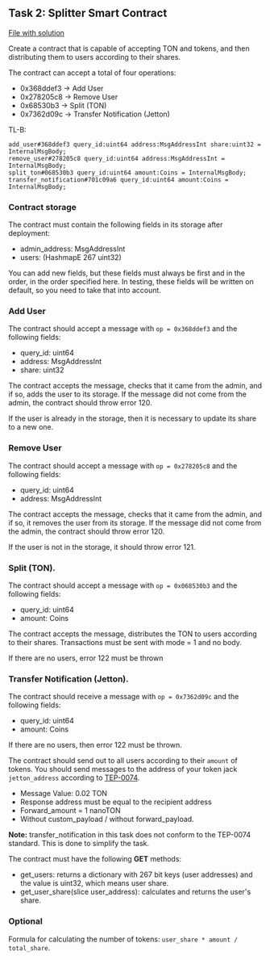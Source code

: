 ## Task 2: Splitter Smart Contract

[File with solution](../contracts/task2.fc)

Create a contract that is capable of accepting TON and tokens, and then distributing them to users according to their shares. 

The contract can accept a total of four operations:
- 0x368ddef3 -> Add User
- 0x278205c8 -> Remove User
- 0x68530b3 -> Split (TON)
- 0x7362d09c -> Transfer Notification (Jetton)

TL-B:

```
add_user#368ddef3 query_id:uint64 address:MsgAddressInt share:uint32 = InternalMsgBody;
remove_user#278205c8 query_id:uint64 address:MsgAddressInt = InternalMsgBody;
split_ton#068530b3 query_id:uint64 amount:Coins = InternalMsgBody;
transfer_notification#701c09a6 query_id:uint64 amount:Coins = InternalMsgBody;
```

### Contract storage

The contract must contain the following fields in its storage after deployment:

- admin_address: MsgAddressInt
- users: (HashmapE 267 uint32)

You can add new fields, but these fields must always be first and in the order,
in the order specified here. In testing, these fields will be written on default, so you need to take that into account.

### Add User

The contract should accept a message with `op = 0x368ddef3` and the following fields:

- query_id: uint64
- address: MsgAddressInt
- share: uint32

The contract accepts the message, checks that it came from the admin, and if so, adds the user to its storage. If the message did not come from the admin, the contract should throw error 120.

If the user is already in the storage, then it is necessary to update its share to a new one.

### Remove User

The contract should accept a message with `op = 0x278205c8` and the following fields:

- query_id: uint64
- address: MsgAddressInt

The contract accepts the message, checks that it came from the admin, and if so, it removes the user from its storage. If the message did not come from the admin, the contract should throw error 120.

If the user is not in the storage, it should throw error 121.

### Split (TON).

The contract should accept a message with `op = 0x068530b3` and the following fields:

- query_id: uint64
- amount: Coins

The contract accepts the message, distributes the TON to users according to their shares. Transactions must be sent with mode = 1 and no body. 

If there are no users, error 122 must be thrown

### Transfer Notification (Jetton).

The contract should receive a message with `op = 0x7362d09c` and the following fields:

- query_id: uint64
- amount: Coins

If there are no users, then error 122 must be thrown. 

The contract should send out to all users according to their `amount` of tokens. You should send messages to the address of your token jack `jetton_address` according to
[TEP-0074](https://github.com/ton-blockchain/TEPs/blob/master/text/0074-jettons-standard.md).

- Message Value: 0.02 TON
- Response address must be equal to the recipient address 
- Forward_amount = 1 nanoTON 
- Without custom_payload / without forward_payload.

**Note:** transfer_notification in this task does not conform to the TEP-0074 standard. This is done to simplify the task.

The contract must have the following **GET** methods:

- get_users: returns a dictionary with 267 bit keys (user addresses) and the value is uint32, which means user share.
- get_user_share(slice user_address): calculates and returns the user's share.

### Optional

Formula for calculating the number of tokens: `user_share * amount / total_share`.

